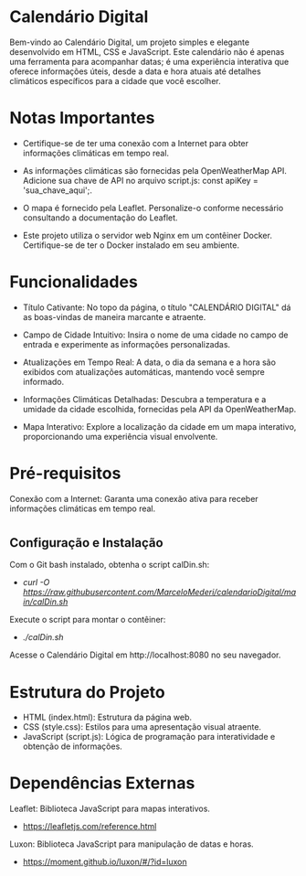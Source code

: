 # Calendário Digital

Bem-vindo ao Calendário Digital, um projeto simples e elegante desenvolvido em HTML, CSS e JavaScript. Este calendário não é apenas uma ferramenta para acompanhar datas; é uma experiência interativa que oferece informações úteis, desde a data e hora atuais até detalhes climáticos específicos para a cidade que você escolher.
#
# Notas Importantes
* Certifique-se de ter uma conexão com a Internet para obter informações climáticas em tempo real.

* As informações climáticas são fornecidas pela OpenWeatherMap API. Adicione sua chave de API no arquivo script.js: const apiKey = 'sua_chave_aqui';.

* O mapa é fornecido pela Leaflet. Personalize-o conforme necessário consultando a documentação do Leaflet.

* Este projeto utiliza o servidor web Nginx em um contêiner Docker. Certifique-se de ter o Docker instalado em seu ambiente.
#
# Funcionalidades
* Título Cativante: No topo da página, o título "CALENDÁRIO DIGITAL" dá as boas-vindas de maneira marcante e atraente.

* Campo de Cidade Intuitivo: Insira o nome de uma cidade no campo de entrada e experimente as informações personalizadas.

* Atualizações em Tempo Real: A data, o dia da semana e a hora são exibidos com atualizações automáticas, mantendo você sempre informado.

* Informações Climáticas Detalhadas: Descubra a temperatura e a umidade da cidade escolhida, fornecidas pela API da OpenWeatherMap.

* Mapa Interativo: Explore a localização da cidade em um mapa interativo, proporcionando uma experiência visual envolvente.
#
# Pré-requisitos
Conexão com a Internet: Garanta uma conexão ativa para receber informações climáticas em tempo real.
#
## Configuração e Instalação
Com o Git bash instalado, obtenha o script calDin.sh:

* *curl -O https://raw.githubusercontent.com/MarceloMederi/calendarioDigital/main/calDin.sh*

Execute o script para montar o contêiner:

* *./calDin.sh*

Acesse o Calendário Digital em http://localhost:8080 no seu navegador.
#
# Estrutura do Projeto
* HTML (index.html): Estrutura da página web.
* CSS (style.css): Estilos para uma apresentação visual atraente.
* JavaScript (script.js): Lógica de programação para interatividade e obtenção de informações.
#
# Dependências Externas
Leaflet: Biblioteca JavaScript para mapas interativos.
* https://leafletjs.com/reference.html

Luxon: Biblioteca JavaScript para manipulação de datas e horas. 
* https://moment.github.io/luxon/#/?id=luxon
